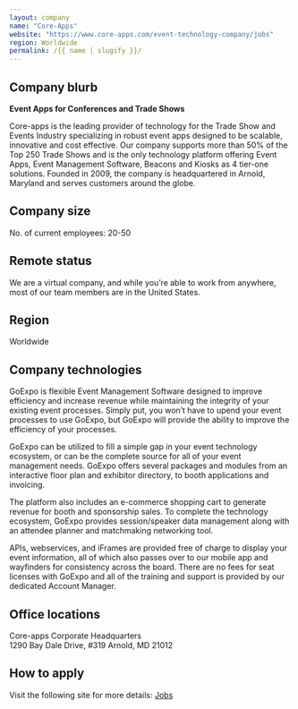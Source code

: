 ```yaml
---
layout: company
name: "Core-Apps"
website: "https://www.core-apps.com/event-technology-company/jobs"
region: Worldwide
permalink: /{{ name | slugify }}/
---
```


## Company blurb

**Event Apps for Conferences and Trade Shows**

Core-apps is the leading provider of technology for the Trade Show and Events Industry specializing in robust event apps designed to be scalable, innovative and cost effective. Our company supports more than 50% of the Top 250 Trade Shows and is the only technology platform offering Event Apps, Event Management Software, Beacons and Kiosks as 4 tier-one solutions. Founded in 2009, the company is headquartered in Arnold, Maryland and serves customers around the globe.

## Company size

No. of current employees: 20-50

## Remote status

We are a virtual company, and while you’re able to work from anywhere, most of our team members are in the United States.

## Region

Worldwide

## Company technologies

GoExpo is flexible Event Management Software designed to improve efficiency and increase revenue while maintaining the integrity of your existing event processes. Simply put, you won’t have to upend your event processes to use GoExpo, but GoExpo will provide the ability to improve the efficiency of your processes.

GoExpo can be utilized to fill a simple gap in your event technology ecosystem, or can be the complete source for all of your event management needs. GoExpo offers several packages and modules from an interactive floor plan and exhibitor directory, to booth applications and invoicing.

The platform also includes an e-commerce shopping cart to generate revenue for booth and sponsorship sales. To complete the technology ecosystem, GoExpo provides session/speaker data management along with an attendee planner and matchmaking networking tool.

APIs, webservices, and iFrames are provided free of charge to display your event information, all of which also passes over to our mobile app and wayfinders for consistency across the board. There are no fees for seat licenses with GoExpo and all of the training and support is provided by our dedicated Account Manager.

## Office locations

Core-apps Corporate Headquarters  
  1290 Bay Dale Drive, #319
  Arnold, MD 21012

## How to apply

Visit the following site for more details: [Jobs](https://www.core-apps.com/event-technology-company/jobs/)